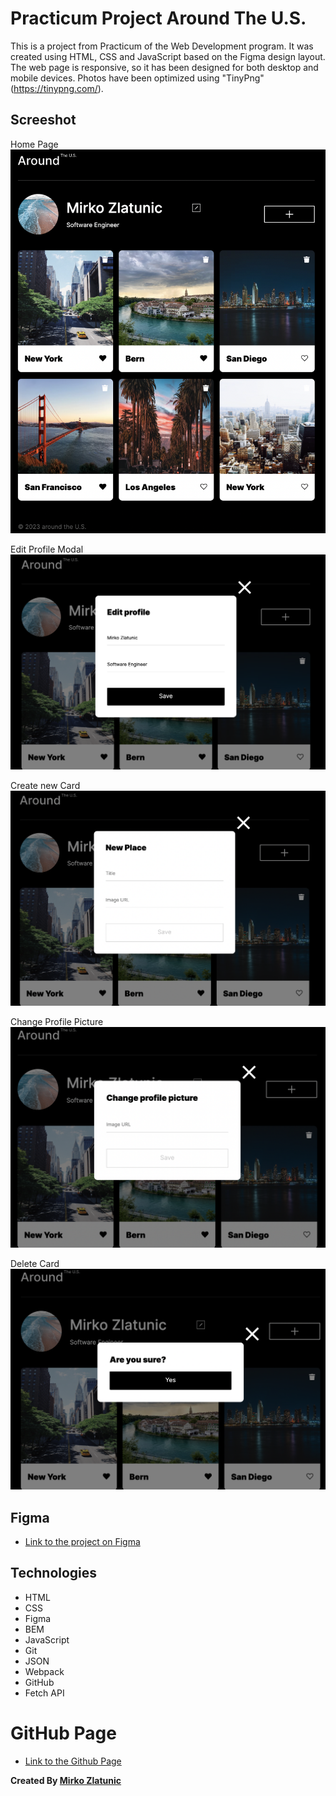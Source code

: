 # Practicum Project Around The U.S.

This is a project from Practicum of the Web Development program. It was created using HTML, CSS and JavaScript based on the Figma design layout. The web page is responsive, so it has been designed for both desktop and mobile devices. Photos have been optimized using "TinyPng" (https://tinypng.com/).

## Screeshot

Home Page
![Around the U.S. Home Page](./src/images/home-page.png "Home Page")

Edit Profile Modal
![Edit Profile Modal](./src/images/edit-profile.png "Edit Profile Modal")

Create new Card
![Create new Card](./src/images/create-new-card.png "Create new Card")

Change Profile Picture
![Change Profile Picture](./src/images/change-profile-picture.png "Change Profile Picture")

Delete Card
![Delete Card](./src/images/delete-card.png "Delete Card")

## Figma

- [Link to the project on Figma](https://www.figma.com/file/E5x6ib3osaUUNwLRRAsTDX/Sprint-9-%E2%80%94-Applied-JavaScript?node-id=1530%3A2&mode=dev)

## Technologies

- HTML
- CSS
- Figma
- BEM
- JavaScript
- Git
- JSON
- Webpack
- GitHub
- Fetch API

# GitHub Page

- [Link to the Github Page](https://mirkozlatunic.github.io/se_project_aroundtheus/)

**Created By [Mirko Zlatunic](https://github.com/mirkozlatunic)**

